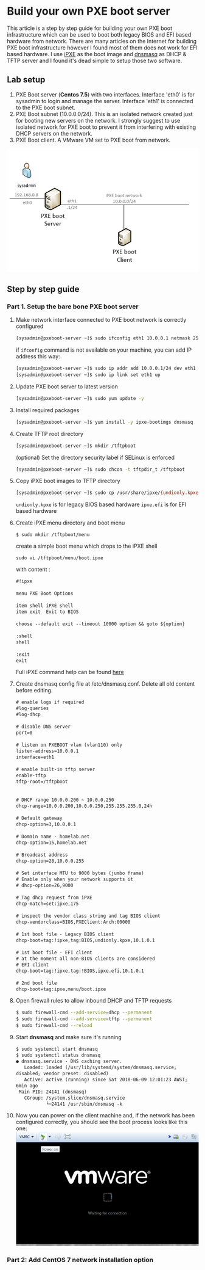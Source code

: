 # Build your own PXE boot server

This article is a step by step guide for building your own PXE boot infrastructure which can be used to boot both legacy BIOS and EFI based hardware from network. There are many articles on the Internet for building PXE boot infrastructure however I found most of them does not work for EFI based hardware. I use [iPXE](http://ipxe.org/) as the boot image and [dnsmasq](http://www.thekelleys.org.uk/dnsmasq/doc.html) as DHCP & TFTP server and I found it's dead simple to setup those two software. 

## Lab setup

1. PXE Boot server (**Centos 7.5**) with two interfaces. Interface 'eth0' is for sysadmin to login and manage the server. Interface 'eth1' is connected to the PXE boot subnet.
2. PXE Boot subnet (10.0.0.0/24). This is an isolated network created just for booting new servers on the network. I strongly suggest to use isolated network for PXE boot to prevent it from interfering with existing DHCP servers on the network. 
3. PXE Boot client. A VMware VM set to PXE boot from network.  

![](images/lab-diagram.png)

## Step by step guide

### Part 1. Setup the bare bone PXE boot server

1. Make network interface connected to PXE boot network is correctly configured

   ```bash
   [sysadmin@pxeboot-server ~]$ sudo ifconfig eth1 10.0.0.1 netmask 255.255.255.0 up
   ```

   if `ifconfig` command is not available on your machine, you can add IP address this way:

   ```bash
   [sysadmin@pxeboot-server ~]$ sudo ip addr add 10.0.0.1/24 dev eth1
   [sysadmin@pxeboot-server ~]$ sudo ip link set eth1 up
   ```

2. Update PXE boot server to latest version

   ```bash
   [sysadmin@pxeboot-server ~]$ sudo yum update -y
   ```

3. Install required packages

   ```bash
   [sysadmin@pxeboot-server ~]$ yum install -y ipxe-bootimgs dnsmasq 
   ```

4. Create TFTP root directory

   ```bash
   [sysadmin@pxeboot-server ~]$ mkdir /tftpboot
   ```

   (optional) Set the directory security label if SELinux is enforced

   ```bash
   [sysadmin@pxeboot-server ~]$ sudo chcon -t tftpdir_t /tftpboot
   ```

   

5. Copy iPXE boot images to TFTP directory

   ```bash
   [sysadmin@pxeboot-server ~]$ sudo cp /usr/share/ipxe/{undionly.kpxe,ipxe.efi} /tftpboot/
   ```

   `undionly.kpxe` is for legacy BIOS based hardware
   `ipxe.efi` is for EFI based hardware

6. Create iPXE menu directory and boot menu

   ```
   $ sudo mkdir /tftpboot/menu
   ```

   create a simple boot menu which drops to the iPXE shell

   ```
   sudo vi /tftpboot/menu/boot.ipxe
   ```

   with content :

   ```
   #!ipxe
   
   menu PXE Boot Options
   
   item shell iPXE shell
   item exit  Exit to BIOS
   
   choose --default exit --timeout 10000 option && goto ${option}
   
   :shell
   shell
   
   :exit
   exit
   ```

   Full iPXE command help can be found [here](http://ipxe.org/cmd)

7. Create dnsmasq config file at /etc/dnsmasq.conf.
   Delete all old content before editing.

   ```
   # enable logs if required
   #log-queries
   #log-dhcp
   
   # disable DNS server
   port=0
   
   # listen on PXEBOOT vlan (vlan110) only
   listen-address=10.0.0.1
   interface=eth1
   
   # enable built-in tftp server
   enable-tftp
   tftp-root=/tftpboot
   
   
   # DHCP range 10.0.0.200 ~ 10.0.0.250
   dhcp-range=10.0.0.200,10.0.0.250,255.255.255.0,24h
   
   # Default gateway
   dhcp-option=3,10.0.0.1
   
   # Domain name - homelab.net
   dhcp-option=15,homelab.net
   
   # Broadcast address
   dhcp-option=28,10.0.0.255
   
   # Set interface MTU to 9000 bytes (jumbo frame)
   # Enable only when your network supports it
   # dhcp-option=26,9000
   
   # Tag dhcp request from iPXE
   dhcp-match=set:ipxe,175
   
   # inspect the vendor class string and tag BIOS client
   dhcp-vendorclass=BIOS,PXEClient:Arch:00000
   
   # 1st boot file - Legacy BIOS client
   dhcp-boot=tag:!ipxe,tag:BIOS,undionly.kpxe,10.1.0.1
   
   # 1st boot file - EFI client
   # at the moment all non-BIOS clients are considered
   # EFI client
   dhcp-boot=tag:!ipxe,tag:!BIOS,ipxe.efi,10.1.0.1
   
   # 2nd boot file
   dhcp-boot=tag:ipxe,menu/boot.ipxe
   ```

8. Open firewall rules to allow inbound DHCP and TFTP requests

   ```bash
   $ sudo firewall-cmd --add-service=dhcp --permanent
   $ sudo firewall-cmd --add-service=tftp --permanent
   $ sudo firewall-cmd --reload
   ```

9. Start **dnsmasq** and make sure it's running

   ```
   $ sudo systemctl start dnsmasq
   $ sudo systemctl status dnsmasq
   ● dnsmasq.service - DNS caching server.
      Loaded: loaded (/usr/lib/systemd/system/dnsmasq.service; disabled; vendor preset: disabled)
      Active: active (running) since Sat 2018-06-09 12:01:23 AWST; 6min ago
    Main PID: 24141 (dnsmasq)
      CGroup: /system.slice/dnsmasq.service
              └─24141 /usr/sbin/dnsmasq -k
   ```

10. Now you can power on the client machine and, if the network has been configured correctly, you should see the boot process looks like this one:
    ![client_boot1.gif](images/client_boot1.gif)

### Part 2: Add CentOS 7 network installation option 